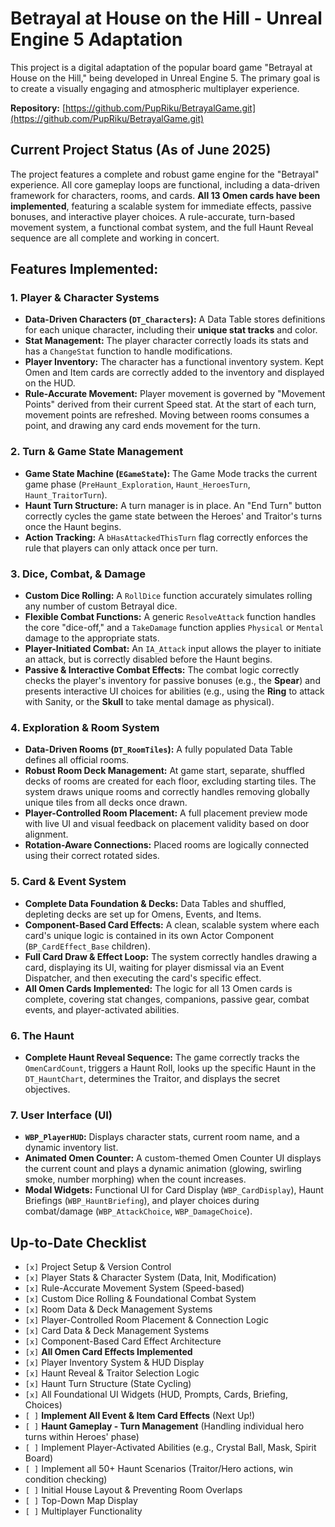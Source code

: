 # Betrayal at House on the Hill - Unreal Engine 5 Adaptation

This project is a digital adaptation of the popular board game "Betrayal at House on the Hill," being developed in Unreal Engine 5. The primary goal is to create a visually engaging and atmospheric multiplayer experience.

**Repository:** [https://github.com/PupRiku/BetrayalGame.git](https://github.com/PupRiku/BetrayalGame.git)

## Current Project Status (As of June 2025)

The project features a complete and robust game engine for the "Betrayal" experience. All core gameplay loops are functional, including a data-driven framework for characters, rooms, and cards. **All 13 Omen cards have been implemented**, featuring a scalable system for immediate effects, passive bonuses, and interactive player choices. A rule-accurate, turn-based movement system, a functional combat system, and the full Haunt Reveal sequence are all complete and working in concert.

## Features Implemented:

### 1. Player & Character Systems

- **Data-Driven Characters (`DT_Characters`):** A Data Table stores definitions for each unique character, including their **unique stat tracks** and color.
- **Stat Management:** The player character correctly loads its stats and has a `ChangeStat` function to handle modifications.
- **Player Inventory:** The character has a functional inventory system. Kept Omen and Item cards are correctly added to the inventory and displayed on the HUD.
- **Rule-Accurate Movement:** Player movement is governed by "Movement Points" derived from their current Speed stat. At the start of each turn, movement points are refreshed. Moving between rooms consumes a point, and drawing any card ends movement for the turn.

### 2. Turn & Game State Management

- **Game State Machine (`EGameState`):** The Game Mode tracks the current game phase (`PreHaunt_Exploration`, `Haunt_HeroesTurn`, `Haunt_TraitorTurn`).
- **Haunt Turn Structure:** A turn manager is in place. An "End Turn" button correctly cycles the game state between the Heroes' and Traitor's turns once the Haunt begins.
- **Action Tracking:** A `bHasAttackedThisTurn` flag correctly enforces the rule that players can only attack once per turn.

### 3. Dice, Combat, & Damage

- **Custom Dice Rolling:** A `RollDice` function accurately simulates rolling any number of custom Betrayal dice.
- **Flexible Combat Functions:** A generic `ResolveAttack` function handles the core "dice-off," and a `TakeDamage` function applies `Physical` or `Mental` damage to the appropriate stats.
- **Player-Initiated Combat:** An `IA_Attack` input allows the player to initiate an attack, but is correctly disabled before the Haunt begins.
- **Passive & Interactive Combat Effects:** The combat logic correctly checks the player's inventory for passive bonuses (e.g., the **Spear**) and presents interactive UI choices for abilities (e.g., using the **Ring** to attack with Sanity, or the **Skull** to take mental damage as physical).

### 4. Exploration & Room System

- **Data-Driven Rooms (`DT_RoomTiles`):** A fully populated Data Table defines all official rooms.
- **Robust Room Deck Management:** At game start, separate, shuffled decks of rooms are created for each floor, excluding starting tiles. The system draws unique rooms and correctly handles removing globally unique tiles from all decks once drawn.
- **Player-Controlled Room Placement:** A full placement preview mode with live UI and visual feedback on placement validity based on door alignment.
- **Rotation-Aware Connections:** Placed rooms are logically connected using their correct rotated sides.

### 5. Card & Event System

- **Complete Data Foundation & Decks:** Data Tables and shuffled, depleting decks are set up for Omens, Events, and Items.
- **Component-Based Card Effects:** A clean, scalable system where each card's unique logic is contained in its own Actor Component (`BP_CardEffect_Base` children).
- **Full Card Draw & Effect Loop:** The system correctly handles drawing a card, displaying its UI, waiting for player dismissal via an Event Dispatcher, and then executing the card's specific effect.
- **All Omen Cards Implemented:** The logic for all 13 Omen cards is complete, covering stat changes, companions, passive gear, combat events, and player-activated abilities.

### 6. The Haunt

- **Complete Haunt Reveal Sequence:** The game correctly tracks the `OmenCardCount`, triggers a Haunt Roll, looks up the specific Haunt in the `DT_HauntChart`, determines the Traitor, and displays the secret objectives.

### 7. User Interface (UI)

- **`WBP_PlayerHUD`:** Displays character stats, current room name, and a dynamic inventory list.
- **Animated Omen Counter:** A custom-themed Omen Counter UI displays the current count and plays a dynamic animation (glowing, swirling smoke, number morphing) when the count increases.
- **Modal Widgets:** Functional UI for Card Display (`WBP_CardDisplay`), Haunt Briefings (`WBP_HauntBriefing`), and player choices during combat/damage (`WBP_AttackChoice`, `WBP_DamageChoice`).

## Up-to-Date Checklist

- `[x]` Project Setup & Version Control
- `[x]` Player Stats & Character System (Data, Init, Modification)
- `[x]` Rule-Accurate Movement System (Speed-based)
- `[x]` Custom Dice Rolling & Foundational Combat System
- `[x]` Room Data & Deck Management Systems
- `[x]` Player-Controlled Room Placement & Connection Logic
- `[x]` Card Data & Deck Management Systems
- `[x]` Component-Based Card Effect Architecture
- `[x]` **All Omen Card Effects Implemented**
- `[x]` Player Inventory System & HUD Display
- `[x]` Haunt Reveal & Traitor Selection Logic
- `[x]` Haunt Turn Structure (State Cycling)
- `[x]` All Foundational UI Widgets (HUD, Prompts, Cards, Briefing, Choices)
- `[ ]` **Implement All Event & Item Card Effects** (Next Up!)
- `[ ]` **Haunt Gameplay - Turn Management** (Handling individual hero turns within Heroes' phase)
- `[ ]` Implement Player-Activated Abilities (e.g., Crystal Ball, Mask, Spirit Board)
- `[ ]` Implement all 50+ Haunt Scenarios (Traitor/Hero actions, win condition checking)
- `[ ]` Initial House Layout & Preventing Room Overlaps
- `[ ]` Top-Down Map Display
- `[ ]` Multiplayer Functionality
